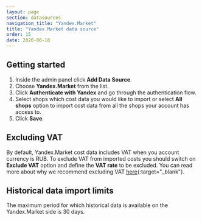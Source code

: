 ```yaml
---
layout: page
section: datasources
navigation_title: "Yandex.Market"
title: "Yandex.Market data source"
order: 15
date: 2020-08-18
---
```


## Getting started

1. Inside the admin panel click **Add Data Source**.
2. Choose **Yandex.Market** from the list.
3. Click **Authenticate with Yandex** and go through the authentication flow.
4. Select shops which cost data you would like to import or select **All shops** option to import cost data from all the shops your account has access to.
5. Click **Save**.

## Excluding VAT

By default, Yandex.Market cost data includes VAT when you account currency is RUB. To exclude VAT from imported costs you should switch on **Exclude VAT** option and define the **VAT rate** to be excluded. You can read more about why we recommend excluding VAT [here](/datasources/#vat-handling){:target="_blank"}.

## Historical data import limits

The maximum period for which historical data is available on the Yandex.Market side is 30 days.
